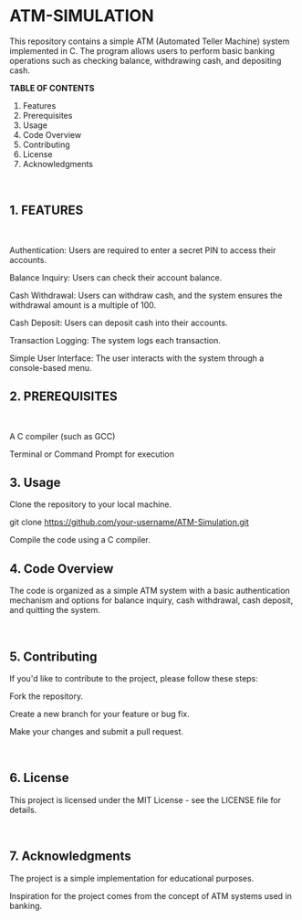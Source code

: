 # ATM-SIMULATION


This repository contains a simple ATM (Automated Teller Machine) system implemented in C. The program allows users to perform basic banking operations such as checking balance, withdrawing cash, and depositing cash.
<br>

__TABLE OF CONTENTS__
<br>

1. Features
2. Prerequisites
3. Usage
4. Code Overview
5. Contributing
6. License
7. Acknowledgments
<br>

## 1. FEATURES
<br>

Authentication: Users are required to enter a secret PIN to access their accounts.

Balance Inquiry: Users can check their account balance.

Cash Withdrawal: Users can withdraw cash, and the system ensures the withdrawal amount is a multiple of 100.

Cash Deposit: Users can deposit cash into their accounts.

Transaction Logging: The system logs each transaction.

Simple User Interface: The user interacts with the system through a console-based menu.
<br>

## 2. PREREQUISITES
<br>

A C compiler (such as GCC)

Terminal or Command Prompt for execution
<br>

## 3. Usage

Clone the repository to your local machine.

git clone https://github.com/your-username/ATM-Simulation.git

Compile the code using a C compiler.
<br>

## 4. Code Overview

The code is organized as a simple ATM system with a basic authentication mechanism and options for balance inquiry, cash withdrawal, cash deposit, and quitting the system.

<br>

## 5. Contributing

If you'd like to contribute to the project, please follow these steps:

Fork the repository.

Create a new branch for your feature or bug fix.

Make your changes and submit a pull request.

<br>

## 6. License

This project is licensed under the MIT License - see the LICENSE file for details.

<br>

## 7. Acknowledgments

The project is a simple implementation for educational purposes.

Inspiration for the project comes from the concept of ATM systems used in banking.




